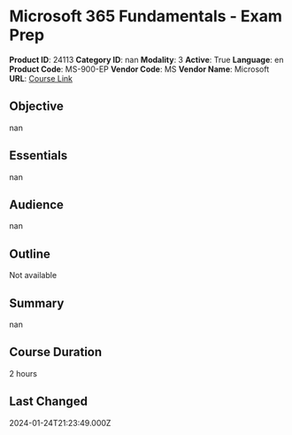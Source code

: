 # Microsoft 365 Fundamentals - Exam Prep

**Product ID**: 24113
**Category ID**: nan
**Modality**: 3
**Active**: True
**Language**: en
**Product Code**: MS-900-EP
**Vendor Code**: MS
**Vendor Name**: Microsoft
**URL**: [Course Link](https://www.fastlaneus.com/course/microsoft-ms-900-ep)

## Objective
nan

## Essentials
nan

## Audience
nan

## Outline
Not available

## Summary
nan

## Course Duration
2 hours

## Last Changed
2024-01-24T21:23:49.000Z
